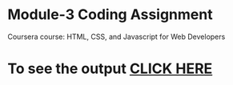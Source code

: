 # Module-3 Coding Assignment

Coursera course: HTML, CSS, and Javascript for Web Developers

# To see the output [CLICK HERE]()

